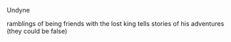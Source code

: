 Undyne

ramblings of being friends with the lost king
tells stories of his adventures (they could be false)